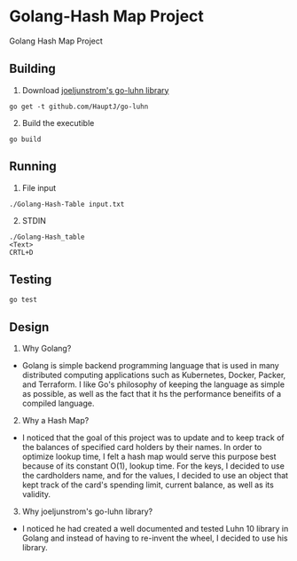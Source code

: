 # Golang-Hash Map Project
Golang Hash Map Project


## Building
1. Download [joeljunstrom's go-luhn library](https://github.com/joeljunstrom/go-luhn)

```
go get -t github.com/HauptJ/go-luhn
```

2. Build the executible

```
go build

```

## Running

1. File input
```
./Golang-Hash-Table input.txt
```

2. STDIN
```
./Golang-Hash_table
<Text>
CRTL+D
```

## Testing

```
go test
```

## Design
1. Why Golang?
- Golang is simple backend programming language that is used in many distributed computing applications such as Kubernetes, Docker, Packer, and Terraform. I like Go's philosophy of keeping the language as simple as possible, as well as the fact that it hs the performance beneifits of a compiled language.

2. Why a Hash Map?
- I noticed that the goal of this project was to update and to keep track of the balances of specified card holders by their names. In order to optimize lookup time, I felt a hash map would serve this purpose best because of its constant O(1), lookup time. For the keys, I decided to use the cardholders name, and for the values, I decided to use an object that kept track of the card's spending limit, current balance, as well as its validity.

3. Why joeljunstrom's go-luhn library?
- I noticed he had created a well documented and tested Luhn 10 library in Golang and instead of having to re-invent the wheel, I decided to use his library.